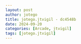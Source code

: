 ```yaml
---
layout: post
author: jotego
title: jotego.jtvigil - dc4548b
date: 2024-09-20
categories: [Arcade, jtvigil]
tags: [jotego.jtvigil]
---
```


